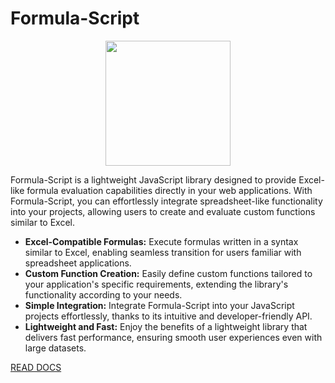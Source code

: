 # Formula-Script

<p align="center">
  <img src="https://github.com/Simon890/formula-script/assets/59856539/2f1618f4-1f2a-440a-b90d-9c69cb58fd36" width="200" />
</p>


Formula-Script is a lightweight JavaScript library designed to provide Excel-like formula evaluation capabilities directly in your web applications. With Formula-Script, you can effortlessly integrate spreadsheet-like functionality into your projects, allowing users to create and evaluate custom functions similar to Excel.

* **Excel-Compatible Formulas:** Execute formulas written in a syntax similar to Excel, enabling seamless transition for users familiar with spreadsheet applications.
* **Custom Function Creation:** Easily define custom functions tailored to your application's specific requirements, extending the library's functionality according to your needs.
* **Simple Integration:** Integrate Formula-Script into your JavaScript projects effortlessly, thanks to its intuitive and developer-friendly API.
* **Lightweight and Fast:** Enjoy the benefits of a lightweight library that delivers fast performance, ensuring smooth user experiences even with large datasets.

[READ DOCS](https://simon890.github.io/formula-script/)
